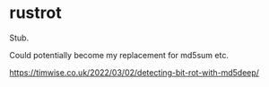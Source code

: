 # rustrot

Stub.

Could potentially become my replacement for md5sum etc.

<https://timwise.co.uk/2022/03/02/detecting-bit-rot-with-md5deep/>
